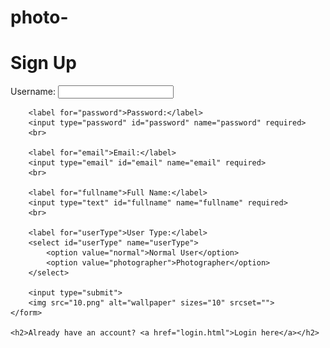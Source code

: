 # photo-

<!DOCTYPE html>
<html lang="en">
<head>
    <meta charset="UTF-8">
    <meta name="viewport" content="width=device-width, initial-scale=1.0">
    <title>Sign Up</title>
</head>
<body>
    <h1>Sign Up</h1>
    <form action="Album.html" method="post">
        <label for="username">Username:</label>
        <input type="text" id="username" name="username" required>
        <br>

        <label for="password">Password:</label>
        <input type="password" id="password" name="password" required>
        <br>

        <label for="email">Email:</label>
        <input type="email" id="email" name="email" required>
        <br>

        <label for="fullname">Full Name:</label>
        <input type="text" id="fullname" name="fullname" required>
        <br>

        <label for="userType">User Type:</label>
        <select id="userType" name="userType">
            <option value="normal">Normal User</option>
            <option value="photographer">Photographer</option>
        </select>

        <input type="submit">
        <img src="10.png" alt="wallpaper" sizes="10" srcset="">  
    </form>

    <h2>Already have an account? <a href="login.html">Login here</a></h2>
</body>
</html>
